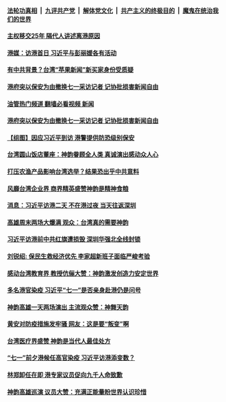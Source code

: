 ####  [法轮功真相](../../../../basic/blob/master/README.md?t=06292201) &nbsp;|&nbsp; [九评共产党](../../../../9ping.md/blob/master/README.md?t=06292201) &nbsp;|&nbsp; [解体党文化](../../../../jtdwh.md/blob/master/README.md?t=06292201)  &nbsp;|&nbsp; [共产主义的终极目的](../../../../gczydzjmd.md/blob/master/README.md?t=06292201) &nbsp;|&nbsp; [魔鬼在统治我们的世界](../../../../mgztzwmdsj.md/blob/master/README.md?t=06292201) 

#### [主权移交25年 隔代人讲述离港原因 ](../pages/soh55/633029.md?t=06292201) 
#### [港媒：访港首日 习近平与彭丽媛各有活动](../pages/soh55/632993.md?t=06292201) 
#### [有中共背景？台湾“苹果新闻”新买家身份受质疑](../pages/soh55/632963.md?t=06292201) 
#### [港府突以保安为由撤换七一采访记者 记协批损害新闻自由](../pages/soh55/632825.md?t=06292201) 
#### [油管热门频道 翻墙必看视频 新闻](http://45.76.130.85:81/youtube.html?06292201)
#### [港府突以保安为由撤换七一采访记者 记协批损害新闻自由](../pages/soh55/632825.md?t=06292201) 
#### [【组图】因应习近平到访  港警提供防恐级别保安](../pages/soh55/632798.md?t=06292201) 
#### [台湾圆山饭店董座：神韵眷顾全人类 真诚演出感动众人心](../pages/soh55/632807.md?t=06292201) 
#### [打压农渔产品影响台湾选举？结果恐出乎中共意料](../pages/soh55/632540.md?t=06292201) 
#### [风靡台湾企业界 商界精英盛赞神韵是精神食粮](../pages/soh55/632525.md?t=06292201) 
#### [消息：习近平访港二天 不在港过夜 当天往返深圳](../pages/soh55/632474.md?t=06292201) 
#### [高雄周末两场大爆满 观众：台湾真的需要神韵](../pages/soh55/632465.md?t=06292201) 
#### [习近平访港前中共红旗遭损毁 深圳华强北全线封锁](../pages/soh55/632393.md?t=06292201) 
#### [刘锐绍: 保民生救经济优先 李家超新班子面临严峻考验](../pages/soh55/632327.md?t=06292201) 
#### [感动台湾教育界 教授伉俪大赞：神韵激发创造力安定世界](../pages/soh55/632138.md?t=06292201) 
#### [多名港官染疫 习近平“七一”是否亲身赴港仍是问号](../pages/soh55/632084.md?t=06292201) 
#### [神韵高雄一天两场演出 主流观众赞：神舞天韵](../pages/soh55/632039.md?t=06292201) 
#### [黄安对防疫措施发牢骚 网友：这是要“叛变”啊](../pages/soh55/632006.md?t=06292201) 
#### [台湾医疗界盛赞 神韵是当代人最佳处方](../pages/soh55/631877.md?t=06292201) 
#### [“七一”前夕港候任高官染疫 习近平访港添变数？](../pages/soh55/631553.md?t=06292201) 
#### [林郑卸任在即 港专家议员促向九千人命致歉](../pages/soh55/631532.md?t=06292201) 
#### [神韵高雄巡演 议员大赞：充满正能量盼世界认识珍惜](../pages/soh55/631550.md?t=06292201) 
<img src='http://gfw-breaker.win/goodnews/indexes/soh55.md' width='0px' height='0px'/>
